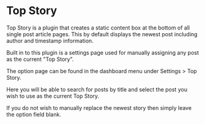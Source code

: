 # Top Story

Top Story is a plugin that creates a static content box at the
bottom of all single post article pages.  This by default
displays the newest post including author and timestamp information.

Built in to this plugin is a settings page used for manually
assigning any post as the current "Top Story".

The option page can be found in the dashboard menu under
Settings > Top Story.

Here you will be able to search for posts by title and 
select the post you wish to use as the current Top Story.

If you do not wish to manually replace the newest story then
simply leave the option field blank.
